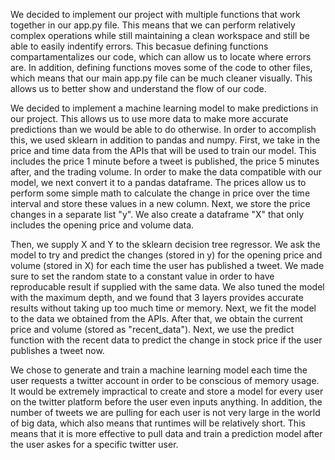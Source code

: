

We decided to implement our project with multiple functions that work together in our app.py file. This means that we can perform relatively complex operations while still maintaining a clean workspace and still be able to easily indentify errors. This becasue defining functions compartamentalizes our code, which can allow us to locate where errors are. In addition, defining functions moves some of the code to other files, which means that our main app.py file can be much cleaner visually. This allows us to better show and understand the flow of our code. 

We decided to implement a machine learning model to make predictions in our project. This allows us to use more data to make more accurate predictions than we would be able to do otherwise. In order to accomplish this, we used sklearn in addition to pandas and numpy. First, we take in the price and time data from the APIs that will be used to train our model. This includes the price 1 minute before a tweet is published, the price 5 minutes after, and the trading volume. In order to make the data compatible with our model, we next convert it to a pandas dataframe. The prices allow us to perform some simple math to calculate the change in price over the time interval and store these values in a new column. Next, we store the price changes in a separate list "y". We also create a dataframe "X" that only includes the opening price and volume data. 

Then, we supply X and Y to the sklearn decision tree regressor. We ask the model to try and predict the changes (stored in y) for the opening price and volume (stored in X) for each time the user has published a tweet. We made sure to set the random state to a constant value in order to have reproducable result if supplied with the same data. We also tuned the model with the maximum depth, and we found that 3 layers provides accurate results without taking up too much time or memory. Next, we fit the model to the data we obtained from the APIs. After that, we obtain the current price and volume (stored as "recent_data"). Next, we use the predict function with the recent data to predict the change in stock price if the user publishes a tweet now. 

We chose to generate and train a machine learning model each time the user requests a twitter account in order to be conscious of memory usage. It would be extremely impractical to create and store a model for every user on the twitter platform before the user even inputs anything. In addition, the number of tweets we are pulling for each user is not very large in the world of big data, which also means that runtimes will be relatively short. This means that it is more effective to pull data and train a prediction model after the user askes for a specific twitter user.
